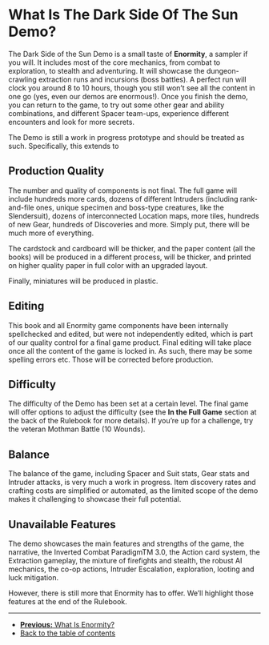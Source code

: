 # What Is The Dark Side Of The Sun Demo?

The Dark Side of the Sun Demo is a small taste of **Enormity**, a sampler if you will. It includes most of the core mechanics, 
from combat to exploration, to stealth and adventuring. It will showcase the dungeon-crawling extraction runs and 
incursions (boss battles). A perfect run will clock you around 8 to 10 hours, though you still won’t see all the 
content in one go (yes, even our demos are enormous!). Once you finish the demo, you can return to the game, to try 
out some other gear and ability combinations, and different Spacer team-ups, experience different encounters and look for more secrets.

The Demo is still a work in progress prototype and
should be treated as such. Specifically, this extends to

## Production Quality
The number and quality of components is not final.
The full game will include hundreds more cards,
dozens of different Intruders (including rank-and-file
ones, unique specimen and boss-type creatures,
like the Slendersuit), dozens of interconnected
Location maps, more tiles, hundreds of new Gear,
hundreds of Discoveries and more. Simply put,
there will be much more of everything.

The cardstock and cardboard will be thicker, and
the paper content (all the books) will be produced
in a different process, will be thicker, and printed
on higher quality paper in full color with an upgraded layout.

Finally, miniatures will be produced in plastic.

## Editing

This book and all Enormity game components have
been internally spellchecked and edited, but were
not independently edited, which is part of our quality
control for a final game product. Final editing will
take place once all the content of the game is locked in.
As such, there may be some spelling errors etc.
Those will be corrected before production.

## Difficulty

The difficulty of the Demo has been set at a certain
level. The final game will offer options to adjust the
difficulty (see the **In the Full Game** section at the
back of the Rulebook for more details). If you’re up
for a challenge, try the veteran Mothman Battle
(10 Wounds).

## Balance

The balance of the game, including Spacer and Suit
stats, Gear stats and Intruder attacks, is very much
a work in progress. Item discovery rates and crafting
costs are simplified or automated, as the limited
scope of the demo makes it challenging to showcase their full potential.

## Unavailable Features

The demo showcases the main features and
strengths of the game, the narrative, the Inverted
Combat ParadigmTM 3.0, the Action card system,
the Extraction gameplay, the mixture of firefights
and stealth, the robust AI mechanics, the co-op
actions, Intruder Escalation, exploration, looting
and luck mitigation.

However, there is still more that Enormity has
to offer. We’ll highlight those features at the
end of the Rulebook.

---

- [**Previous:** What Is Enormity?](what-is-enormity.md)
- [Back to the table of contents](README.md)